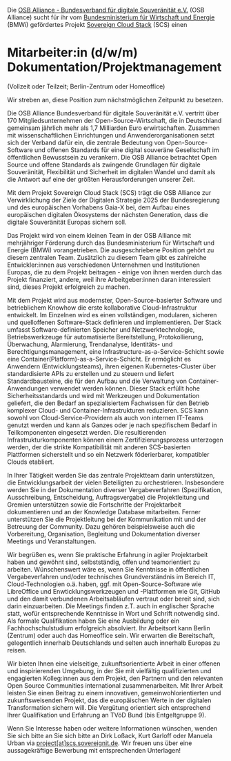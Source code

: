 Die [OSB Alliance - Bundesverband für digitale Souveränität e.V.](https://osb-alliance.com/) (OSB Alliance) sucht
für ihr vom [Bundesministerium für Wirtschaft und Energie](https://bmwi.de/) (BMWi) gefördertes Projekt
[Sovereign Cloud Stack](https://scs.community/) (SCS) einen
# Mitarbeiter:in (d/w/m) Dokumentation/Projektmanagement
(Vollzeit oder Teilzeit; Berlin-Zentrum oder Homeoffice)

Wir streben an, diese Position
zum nächstmöglichen Zeitpunkt zu besetzen.

Die OSB Alliance  Bundesverband für digitale Souveränität e.V. vertritt
über 170 Mitgliedsunternehmen der Open-Source-Wirtschaft, die in
Deutschland gemeinsam jährlich mehr als 1,7 Milliarden Euro
erwirtschaften. Zusammen mit wissenschaftlichen Einrichtungen und
Anwenderorganisationen setzt sich der Verband dafür ein, die zentrale
Bedeutung von Open-Source-Software und offenen Standards für eine
digital souveräne Gesellschaft im öffentlichen Bewusstsein zu
verankern. Die OSB Alliance betrachtet Open Source und offene Standards
als zwingende Grundlagen für digitale Souveränität, Flexibilität und
Sicherheit im digitalen Wandel und damit als die Antwort auf eine der
größten Herausforderungen unserer Zeit.

Mit dem Projekt Sovereign Cloud Stack (SCS) trägt die OSB Alliance zur
Verwirklichung der Ziele der Digitalen Strategie 2025 der
Bundesregierung und des europäischen Vorhabens Gaia-X bei, dem Aufbau
eines europäischen digitalen Ökosystems der nächsten Generation, dass
die digitale Souveränität Europas sichern soll.

Das Projekt wird von einem kleinen Team in der OSB Alliance mit
mehrjähriger Förderung durch das Bundesministerium für Wirtschaft und
Energie (BMWi) vorangetrieben. Die ausgeschriebene Position gehört zu
diesem zentralen Team. Zusätzlich zu diesem Team gibt es zahlreiche
Entwickler:innen aus verschiedenen Unternehmen und Institutionen
Europas, die zu dem Projekt beitragen - einige von ihnen werden durch
das Projekt finanziert, andere, weil ihre Arbeitgeber:innen daran
interessiert sind, dieses Projekt erfolgreich zu machen.

Mit dem Projekt wird aus modernster, Open-Source-basierter Software und
betrieblichem Knowhow die erste kollaborative Cloud-Infrastruktur
entwickelt. Im Einzelnen wird es einen vollständigen, modularen,
sicheren und quelloffenen Software-Stack definieren und
implementieren. Der Stack umfasst Software-definierten Speicher und
Netzwerktechnologie, Betriebswerkzeuge für automatisierte
Bereitstellung, Protokollierung, Überwachung, Alarmierung,
Trendanalyse, Identitäts- und Berechtigungsmanagement, eine
Infrastructure-as-a-Service-Schicht sowie eine
Container(Platform)-as-a-Service-Schicht. Er ermöglicht es Anwendern
(Entwicklungsteams), ihren eigenen Kubernetes-Cluster über
standardisierte APIs zu erstellen und zu steuern und liefert
Standardbausteine, die für den Aufbau und die Verwaltung von
Container-Anwendungen verwendet werden können. Dieser Stack erfüllt
hohe Sicherheitsstandards und wird mit Werkzeugen und Dokumentation
geliefert, die den Bedarf an spezialisiertem Fachwissen für den Betrieb
komplexer Cloud- und Container-Infrastrukturen reduzieren. SCS kann
sowohl von Cloud-Service-Providern als auch von internen IT-Teams
genutzt werden und kann als Ganzes oder je nach spezifischem Bedarf in
Teilkomponenten eingesetzt werden. Die resultierenden
Infrastrukturkomponenten können einem Zertifizierungsprozess
unterzogen werden, der die strikte Kompatibilität mit anderen
SCS-basierten Plattformen sicherstellt und so ein Netzwerk
föderierbarer, kompatibler Clouds etabliert.

In Ihrer Tätigkeit werden Sie das zentrale Projektteam darin
unterstützen, die Entwicklungsarbeit der vielen Beteiligten zu
orchestrieren. Insbesondere werden Sie in der Dokumentation diverser
Vergabeverfahren (Spezifikation, Ausschreibung, Entscheidung,
Auftragsvergabe) die Projektleitung und Gremien unterstützen sowie die
Fortschritte der Projektarbeit dokumentieren und an der Knowledge
Database mitarbeiten. Ferner unterstützen Sie die Projektleitung bei
der Kommunikation mit und der Betreuung der Community. Dazu gehören
beispielsweise auch die Vorbereitung, Organisation, Begleitung und
Dokumentation diverser Meetings und Veranstaltungen.

Wir begrüßen es, wenn Sie praktische Erfahrung in agiler Projektarbeit
haben und gewöhnt sind, selbstständig, offen und teamorientiert
zu arbeiten. Wünschenswert wäre es, wenn Sie Kenntnisse in öffentlichen
Vergabeverfahren und/oder technisches Grundverständnis im Bereich IT,
Cloud-Technologien o.ä. haben, ggf. mit
Open-Source-Software wie LibreOffice und Enwticklungswerkzeugen und 
-Plattformen wie Git, GitHub und
den damit verbundenen Arbeitsabläufen vertraut oder bereit sind, sich
darin einzuarbeiten. Die Meetings finden z.T. auch in englischer
Sprache statt, wofür entsprechende Kenntnisse in Wort und Schrift
notwendig sind. Als formale Qualifikation haben Sie eine Ausbildung
oder ein Fachhochschulstudium erfolgreich absolviert. Ihr Arbeitsort
kann Berlin (Zentrum) oder auch das Homeoffice sein. Wir erwarten die
Bereitschaft, gelegentlich innerhalb Deutschlands und selten auch
innerhalb Europas zu reisen.

Wir bieten Ihnen eine vielseitige, zukunftsorientierte Arbeit in einer
offenen und inspirierenden Umgebung, in der Sie mit vielfältig
qualifizierten und engagierten Kolleg:innen aus dem Projekt, den
Partnern und den relevanten Open Source Communities international
zusammenarbeiten. Mit Ihrer Arbeit leisten Sie einen Beitrag zu einem
innovativen, gemeinwohlorientierten und zukunftsweisenden Projekt, das
die europäischen Werte in der digitalen Transformation sichern will.
Die Vergütung orientiert sich entsprechend Ihrer Qualifikation und
Erfahrung an TVöD Bund (bis Entgeltgruppe 9).

Wenn Sie Interesse haben oder weitere Informationen wünschen, wenden Sie sich bitte an
Sie sich bitte an Dirk Loßack, Kurt Garloff oder Manuela Urban via
[project[at]scs.sovereignit.de](mailto:project@scs.sovereignit.de). 
Wir freuen uns über eine aussagekräftige Bewerbung mit entsprechenden Unterlagen! 

